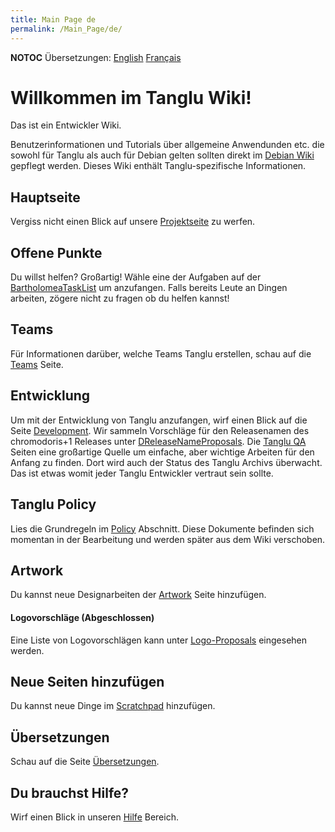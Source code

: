 ```yaml
---
title: Main Page de
permalink: /Main_Page/de/
---
```


__NOTOC__ Übersetzungen: [English](/Main_Page "wikilink") [Français](/Main_Page/fr "wikilink")

Willkommen im Tanglu Wiki!
==========================

Das ist ein Entwickler Wiki.

Benutzerinformationen und Tutorials über allgemeine Anwendunden etc. die sowohl für Tanglu als auch für Debian gelten sollten direkt im [Debian Wiki](http://wiki.debian.org) gepflegt werden. Dieses Wiki enthält Tanglu-spezifische Informationen.

Hauptseite
----------

Vergiss nicht einen Blick auf unsere [Projektseite](http://www.tanglu.org) zu werfen.

Offene Punkte
-------------

Du willst helfen? Großartig! Wähle eine der Aufgaben auf der [BartholomeaTaskList](/BartholomeaTaskList "wikilink") um anzufangen. Falls bereits Leute an Dingen arbeiten, zögere nicht zu fragen ob du helfen kannst!

Teams
-----

Für Informationen darüber, welche Teams Tanglu erstellen, schau auf die [Teams](/Teams "wikilink") Seite.

Entwicklung
-----------

Um mit der Entwicklung von Tanglu anzufangen, wirf einen Blick auf die Seite [Development](/Development "wikilink"). Wir sammeln Vorschläge für den Releasenamen des chromodoris+1 Releases unter [DReleaseNameProposals](/DReleaseNameProposals "wikilink"). Die [Tanglu QA](http://qa.tanglu.org) Seiten eine großartige Quelle um einfache, aber wichtige Arbeiten für den Anfang zu finden. Dort wird auch der Status des Tanglu Archivs überwacht. Das ist etwas womit jeder Tanglu Entwickler vertraut sein sollte.

Tanglu Policy
-------------

Lies die Grundregeln im [Policy](/policy "wikilink") Abschnitt. Diese Dokumente befinden sich momentan in der Bearbeitung und werden später aus dem Wiki verschoben.

Artwork
-------

Du kannst neue Designarbeiten der [Artwork](/Artwork "wikilink") Seite hinzufügen.

#### Logovorschläge (Abgeschlossen)

Eine Liste von Logovorschlägen kann unter [Logo-Proposals](/Logo-Proposals "wikilink") eingesehen werden.

Neue Seiten hinzufügen
----------------------

Du kannst neue Dinge im [Scratchpad](/Scratchpad "wikilink") hinzufügen.

Übersetzungen
-------------

Schau auf die Seite [Übersetzungen](/Translations/de "wikilink").

Du brauchst Hilfe?
------------------

Wirf einen Blick in unseren [Hilfe](/Help/de "wikilink") Bereich.